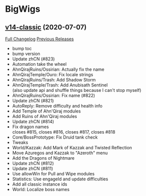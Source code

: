 # BigWigs

## [v14-classic](https://github.com/BigWigsMods/BigWigs/tree/v14-classic) (2020-07-07)
[Full Changelog](https://github.com/BigWigsMods/BigWigs/compare/v13.1-classic...v14-classic) [Previous Releases](https://github.com/BigWigsMods/BigWigs/releases)

- bump toc  
- bump version  
- Update zhCN (#823)  
- Automation take the wheel  
- AhnQirajRuins/Ossirian: Actually fix the name  
- AhnQirajTemple/Ouro: Fix locale strings  
- AhnQirajRuins/Trash: Add Shadow Storm  
- AhnQirajTemple/Trash: Add Anubisath Sentinel  
    (also update api and shuffle things because I can't stop myself)  
- AhnQirajRuins/Ossirian: Fix name (#822)  
- Update zhCN (#821)  
- AutoReply: Remove difficulty and health info  
- Add Temple of Ahn'Qiraj modules  
- Add Ruins of Ahn'Qiraj modules  
- Update zhCN (#814)  
- Fix dragon names  
    closes #815, closes #816,  closes #817,  closes #818  
- Core/BossPrototype: Fix Druid tank check  
- Tweaks  
- World/Kazzak: Add Mark of Kazzak and Twisted Reflection  
- Move Azuregos and Kazzak to "Azeroth" menu  
- Add the Dragons of Nightmare  
- Update zhCN (#812)  
- Update zhCN (#811)  
- Use allowWin for Pull and Wipe modules  
- Statistics: Use engageId and update difficulties  
- Add all classic instance ids  
- World: Localize boss names  
